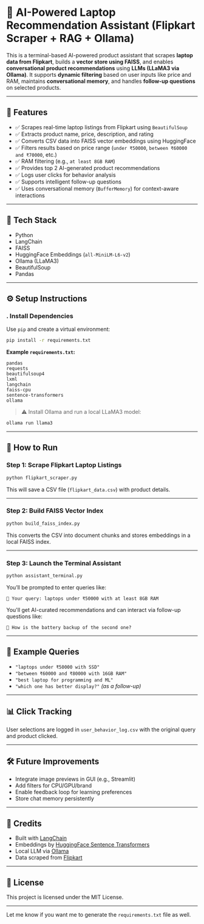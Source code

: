 # 🛒 AI-Powered Laptop Recommendation Assistant (Flipkart Scraper + RAG + Ollama)

This is a terminal-based AI-powered product assistant that scrapes **laptop data from Flipkart**, builds a **vector store using FAISS**, and enables **conversational product recommendations** using **LLMs (LLaMA3 via Ollama)**. It supports **dynamic filtering** based on user inputs like price and RAM, maintains **conversational memory**, and handles **follow-up questions** on selected products.

---

## 📌 Features

* ✅ Scrapes real-time laptop listings from Flipkart using `BeautifulSoup`
* ✅ Extracts product name, price, description, and rating
* ✅ Converts CSV data into FAISS vector embeddings using HuggingFace
* ✅ Filters results based on price range (`under ₹50000`, `between ₹60000 and ₹70000`, etc.)
* ✅ RAM filtering (e.g., `at least 8GB RAM`)
* ✅ Provides top 2 AI-generated product recommendations
* ✅ Logs user clicks for behavior analysis
* ✅ Supports intelligent follow-up questions
* ✅ Uses conversational memory (`BufferMemory`) for context-aware interactions

---

## 🧠 Tech Stack

* Python
* LangChain
* FAISS
* HuggingFace Embeddings (`all-MiniLM-L6-v2`)
* Ollama (LLaMA3)
* BeautifulSoup
* Pandas


---

## ⚙️ Setup Instructions

### . Install Dependencies

Use `pip` and create a virtual environment:

```bash
pip install -r requirements.txt
```

**Example `requirements.txt`:**

```
pandas
requests
beautifulsoup4
lxml
langchain
faiss-cpu
sentence-transformers
ollama
```

> ⚠️ Install Ollama and run a local LLaMA3 model:

```bash
ollama run llama3
```

---

## 🚀 How to Run

### Step 1: Scrape Flipkart Laptop Listings

```bash
python flipkart_scraper.py
```

This will save a CSV file (`flipkart_data.csv`) with product details.

---

### Step 2: Build FAISS Vector Index

```bash
python build_faiss_index.py
```

This converts the CSV into document chunks and stores embeddings in a local FAISS index.

---

### Step 3: Launch the Terminal Assistant

```bash
python assistant_terminal.py
```

You’ll be prompted to enter queries like:

```
📝 Your query: laptops under ₹50000 with at least 8GB RAM
```

You'll get AI-curated recommendations and can interact via follow-up questions like:

```
🤖 How is the battery backup of the second one?
```

---

## 🧠 Example Queries

* `"laptops under ₹50000 with SSD"`
* `"between ₹60000 and ₹80000 with 16GB RAM"`
* `"best laptop for programming and ML"`
* `"which one has better display?"` *(as a follow-up)*

---

## 📊 Click Tracking

User selections are logged in `user_behavior_log.csv` with the original query and product clicked.

---

## 🛠 Future Improvements

* Integrate image previews in GUI (e.g., Streamlit)
* Add filters for CPU/GPU/brand
* Enable feedback loop for learning preferences
* Store chat memory persistently

---

## 🙌 Credits

* Built with [LangChain](https://www.langchain.com/)
* Embeddings by [HuggingFace Sentence Transformers](https://huggingface.co/sentence-transformers)
* Local LLM via [Ollama](https://ollama.ai/)
* Data scraped from [Flipkart](https://www.flipkart.com/)

---

## 📄 License

This project is licensed under the MIT License.

---

Let me know if you want me to generate the `requirements.txt` file as well.

